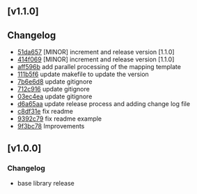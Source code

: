 ## [v1.1.0]

## Changelog

- [51da657](https://github.com/maxbalan/AnyMapper/commits/51da657) [MINOR] increment and release version [1.1.0]
- [414f069](https://github.com/maxbalan/AnyMapper/commits/414f069) [MINOR] increment and release version [1.1.0]
- [aff596b](https://github.com/maxbalan/AnyMapper/commits/aff596b) add parallel processing of the mapping template
- [111b5f6](https://github.com/maxbalan/AnyMapper/commits/111b5f6) update makefile to update the version
- [7b6e6d8](https://github.com/maxbalan/AnyMapper/commits/7b6e6d8) update gitignore
- [712c916](https://github.com/maxbalan/AnyMapper/commits/712c916) update gitignore
- [03ec4ea](https://github.com/maxbalan/AnyMapper/commits/03ec4ea) update gitignore
- [d6a65aa](https://github.com/maxbalan/AnyMapper/commits/d6a65aa) update release process and adding change log file
- [c8df31e](https://github.com/maxbalan/AnyMapper/commits/c8df31e) fix readme
- [9392c79](https://github.com/maxbalan/AnyMapper/commits/9392c79) fix readme example
- [9f3bc78](https://github.com/maxbalan/AnyMapper/commits/9f3bc78) Improvements

## [v1.0.0]

### Changelog

- base library release